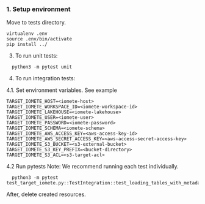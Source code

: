 ### 1. Setup environment

Move to tests directory.

```shell
virtualenv .env
source .env/bin/activate
pip install ../
```

3. To run unit tests:
```
  python3 -m pytest unit
```

4. To run integration tests: 

4.1. Set environment variables. See example 

```shell
TARGET_IOMETE_HOST=<iomete-host>
TARGET_IOMETE_WORKSPACE_ID=<iomete-workspace-id>
TARGET_IOMETE_LAKEHOUSE=<iomete-lakehouse>
TARGET_IOMETE_USER=<iomete-user>
TARGET_IOMETE_PASSWORD=<iomete-password>
TARGET_IOMETE_SCHEMA=<iomete-schema>
TARGET_IOMETE_AWS_ACCESS_KEY=<aws-access-key-id>
TARGET_IOMETE_AWS_SECRET_ACCESS_KEY=<aws-access-secret-access-key>
TARGET_IOMETE_S3_BUCKET=<s3-external-bucket>
TARGET_IOMETE_S3_KEY_PREFIX=<bucket-directory>
TARGET_IOMETE_S3_ACL=<s3-target-acl>
```

4.2 Run pytests
Note: We recommend running each test individually. 
```
  python3 -m pytest test_target_iomete.py::TestIntegration::test_loading_tables_with_metadata_columns
```
After, delete created resources.








